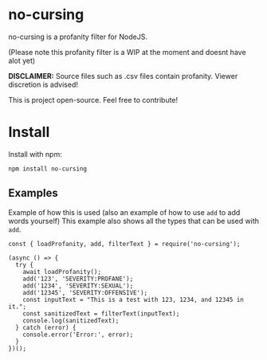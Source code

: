 # no-cursing
no-cursing is a profanity filter for NodeJS.

(Please note this profanity filter is a WIP at the moment and doesnt have alot yet)

**DISCLAIMER:** Source files such as .csv files contain profanity. Viewer discretion is advised!

This is project open-source. Feel free to contribute!

# Install
Install with npm:

`npm install no-cursing` 

## Examples
Example of how this is used (also an example of how to use `add` to add words yourself) This example also shows all the types that can be used with `add`.
```
const { loadProfanity, add, filterText } = require('no-cursing');

(async () => {
  try {
    await loadProfanity();
    add('123', 'SEVERITY:PROFANE');
    add('1234', 'SEVERITY:SEXUAL');
    add('12345', 'SEVERITY:OFFENSIVE');
    const inputText = "This is a test with 123, 1234, and 12345 in it.";
    const sanitizedText = filterText(inputText);
    console.log(sanitizedText);
  } catch (error) {
    console.error('Error:', error);
  }
})();
```
